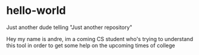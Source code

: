 # hello-world
Just another dude telling "Just another repository"

Hey my name is andre, im a coming CS student who's trying to understand this tool in order to get some help on the upcoming times of college
